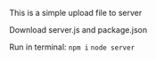 This is a simple upload file to server

Download server.js and package.json

Run in terminal: 
<code>npm i</code>
<code>node server</code>
